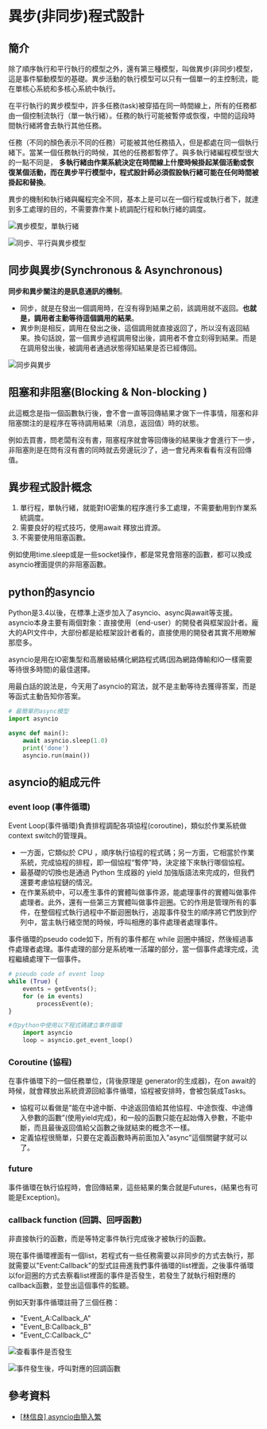 # 異步\(非同步\)程式設計

## 簡介

除了順序執行和平行執行的模型之外，還有第三種模型，叫做異步\(非同步\)模型，這是事件驅動模型的基礎。異步活動的執行模型可以只有一個單一的主控制流，能在單核心系統和多核心系統中執行。

在平行執行的異步模型中，許多任務\(task\)被穿插在同一時間線上，所有的任務都由一個控制流執行（單一執行緒）。任務的執行可能被暫停或恢復，中間的這段時間執行緒將會去執行其他任務。

任務（不同的顏色表示不同的任務）可能被其他任務插入，但是都處在同一個執行緒下。當某一個任務執行的時候，其他的任務都暫停了。與多執行緒編程模型很大的一點不同是， **多執行緒由作業系統決定在時間線上什麼時候掛起某個活動或恢復某個活動，而在異步平行模型中，程式設計師必須假設執行緒可能在任何時間被掛起和替換**。

異步的機制和執行緒與矚程完全不同，基本上是可以在一個行程或執行者下，就達到多工處理的目的，不需要靠作業卜統調配行程和執行緒的調度。

![&#x7570;&#x6B65;&#x6A21;&#x578B;&#xFF0C;&#x55AE;&#x57F7;&#x884C;&#x7DD2;](../.gitbook/assets/asynchronous-programming-model-min.png)

![&#x540C;&#x6B65;&#x3001;&#x5E73;&#x884C;&#x8207;&#x7570;&#x6B65;&#x6A21;&#x578B;](../.gitbook/assets/sync_async_par_model-min.png)

## 同步與異步\(Synchronous & Asynchronous\)

**同步和異步關注的是訊息通訊的機制**。

* 同步，就是在發出一個調用時，在沒有得到結果之前，該調用就不返回。**也就是，調用者主動等待這個調用的結果**。
* 異步則是相反，調用在發出之後，這個調用就直接返回了，所以沒有返回結果。換句話說，當一個異步過程調用發出後，調用者不會立刻得到結果。而是在調用發出後，被調用者通過狀態得知結果是否已經傳回。



![&#x540C;&#x6B65;&#x8207;&#x7570;&#x6B65;](../.gitbook/assets/sync_async-min.png)



## 阻塞和非阻塞\(Blocking & Non-blocking \)

此這概念是指一個函數執行後，會不會一直等回傳結果才做下一件事情，阻塞和非阻塞關注的是程序在等待調用結果（消息，返回值）時的狀態。

例如去買書，問老闆有沒有書，阻塞程序就會等回傳後的結果後才會進行下一步，非阻塞則是在問有沒有書的同時就去旁邊玩沙了，過一會兒再來看看有沒有回傳值。

## 異步程式設計概念

1. 單行程，單執行緒，就能對IO密集的程序進行多工處理，不需要動用到作業系統調度。
2. 需要良好的程式技巧，使用await 釋放出資源。
3. 不需要使用阻塞函數。

例如使用time.sleep或是一些socket操作，都是常見會阻塞的函數，都可以換成asyncio裡面提供的非阻塞函數。

## python的asyncio

Python是3.4以後，在標準上逐步加入了asyncio、async與await等支援。asyncio本身主要有兩個對象：直接使用（end-user）的開發者與框架設計者。龐大的API文件中，大部份都是給框架設計者看的，直接使用的開發者其實不用瞭解那麼多。

asyncio是用在IO密集型和高層級結構化網路程式碼\(因為網路傳輸和IO一樣需要等待很多時間\)的最佳選擇。

用最白話的說法是，今天用了asyncio的寫法，就不是主動等待去獲得答案，而是等函式主動告知你答案。

```python
# 最簡單的async模型
import asyncio

async def main():
    await asyncio.sleep(1.0)
    print('done')
    asyncio.run(main())
```

## asyncio的組成元件

### event loop \(事件循環\)

Event Loop\(事件循環\)負責排程調配各項協程\(coroutine\)，類似於作業系統做context switch的管理員。

* 一方面，它類似於 CPU ，順序執行協程的程式碼；另一方面，它相當於作業系統，完成協程的排程，即一個協程“暫停”時，決定接下來執行哪個協程。
* 最基礎的切換也是通過 Python 生成器的 yield 加強版語法來完成的，但我們還要考慮協程鏈的情況。
*  在作業系統中，可以產生事件的實體叫做事件源，能處理事件的實體叫做事件處理者。此外，還有一些第三方實體叫做事件迴圈。它的作用是管理所有的事件，在整個程式執行過程中不斷迴圈執行，追蹤事件發生的順序將它們放到佇列中，當主執行緒空閒的時候，呼叫相應的事件處理者處理事件。

 事件循環的pseudo code如下，所有的事件都在 while 迴圈中捕捉，然後經過事件處理者處理。事件處理的部分是系統唯一活躍的部分，當一個事件處理完成，流程繼續處理下一個事件。

```python
# pseudo code of event loop
while (True) {
    events = getEvents();
    for (e in events)
        processEvent(e);
}

#在python中使用以下程式碼建立事件循環
	import asyncio
	loop = asyncio.get_event_loop() 
```

### Coroutine \(協程\)

在事件循環下的一個任務單位，\(背後原理是 generator的生成器\)，在on await的時候，就會釋放出系統資源回給事件循環，協程被安排時，會被包裝成Tasks。

* 協程可以看做是”能在中途中斷、中途返回值給其他協程、中途恢復、中途傳入參數的函數”\(使用yield完成\)，和一般的函數只能在起始傳入參數，不能中斷，而且最後返回值給父函數之後就結束的概念不一樣。
* 定義協程很簡單，只要在定義函數時再前面加入”async”這個關鍵字就可以了。

### future

事件循環在執行協程時，會回傳結果，這些結果的集合就是Futures，\(結果也有可能是Exception\)。

### callback function \(回調、回呼函數\)

非直接執行的函數，而是等特定事件執行完成後才被執行的函數。

現在事件循環裡面有一個list，若程式有一些任務需要以非同步的方式去執行，那就需要以"Event:Callback"的型式註冊進我們事件循環的list裡面，之後事件循環以for迴圈的方式去察看list裡面的事件是否發生，若發生了就執行相對應的callback函數，並登出這個事件的監聽。

例如天對事件循環註冊了三個任務：

* "Event\_A:Callback\_A"
* "Event\_B:Callback\_B"
* "Event\_C:Callback\_C"

![&#x67E5;&#x770B;&#x4E8B;&#x4EF6;&#x662F;&#x5426;&#x767C;&#x751F;](../.gitbook/assets/event_loop_event1-min.png)

![&#x4E8B;&#x4EF6;&#x767C;&#x751F;&#x5F8C;&#xFF0C;&#x547C;&#x53EB;&#x5C0D;&#x61C9;&#x7684;&#x56DE;&#x8ABF;&#x51FD;&#x6578;](../.gitbook/assets/event_loop_event2-min.png)





### 







### 





## 參考資料

* [\[林信良\] asyncio由簡入繁](https://www.ithome.com.tw/voice/138875)





